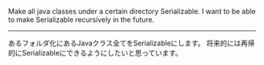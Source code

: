 Make all java classes under a certain directory Serializable.
I want to be able to make Serializable recursively in the future.

--------------------------------------------------------
あるフォルダ化にあるJavaクラス全てをSerializableにします。
将来的には再帰的にSerializableにできるようにしたいと思っています。
